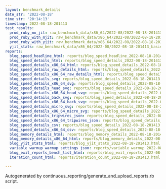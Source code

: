 ```yaml
---
layout: benchmark_details
date_str: '2022-08-18'
time_str: '20:14:13'
timestamp: 2022-08-18-201413
test_results:
  prod_ruby_no_jit: raw_benchmark_data/x86_64/2022-08/2022-08-18-201413_basic_benchmark_prod_ruby_no_jit.json
  prod_ruby_with_mjit: raw_benchmark_data/x86_64/2022-08/2022-08-18-201413_basic_benchmark_prod_ruby_with_mjit.json
  prod_ruby_with_yjit: raw_benchmark_data/x86_64/2022-08/2022-08-18-201413_basic_benchmark_prod_ruby_with_yjit.json
  yjit_stats: raw_benchmark_data/x86_64/2022-08/2022-08-18-201413_basic_benchmark_yjit_stats.json
reports:
  blog_speed_headline_html: reports/blog_speed_headline_2022-08-18-201413.html
  blog_speed_details_html: reports/blog_speed_details_2022-08-18-201413.html
  blog_speed_details_x86_64_html: reports/blog_speed_details_2022-08-18-201413.x86_64.html
  blog_speed_details_raw_details_html: reports/blog_speed_details_2022-08-18-201413.raw_details.html
  blog_speed_details_x86_64_raw_details_html: reports/blog_speed_details_2022-08-18-201413.x86_64.raw_details.html
  blog_speed_details_svg: reports/blog_speed_details_2022-08-18-201413.svg
  blog_speed_details_x86_64_svg: reports/blog_speed_details_2022-08-18-201413.x86_64.svg
  blog_speed_details_head_svg: reports/blog_speed_details_2022-08-18-201413.head.svg
  blog_speed_details_x86_64_head_svg: reports/blog_speed_details_2022-08-18-201413.x86_64.head.svg
  blog_speed_details_back_svg: reports/blog_speed_details_2022-08-18-201413.back.svg
  blog_speed_details_x86_64_back_svg: reports/blog_speed_details_2022-08-18-201413.x86_64.back.svg
  blog_speed_details_micro_svg: reports/blog_speed_details_2022-08-18-201413.micro.svg
  blog_speed_details_x86_64_micro_svg: reports/blog_speed_details_2022-08-18-201413.x86_64.micro.svg
  blog_speed_details_tripwires_json: reports/blog_speed_details_2022-08-18-201413.tripwires.json
  blog_speed_details_x86_64_tripwires_json: reports/blog_speed_details_2022-08-18-201413.x86_64.tripwires.json
  blog_speed_details_csv: reports/blog_speed_details_2022-08-18-201413.csv
  blog_speed_details_x86_64_csv: reports/blog_speed_details_2022-08-18-201413.x86_64.csv
  blog_memory_details_html: reports/blog_memory_details_2022-08-18-201413.html
  blog_memory_details_x86_64_html: reports/blog_memory_details_2022-08-18-201413.x86_64.html
  blog_yjit_stats_html: reports/blog_yjit_stats_2022-08-18-201413.html
  variable_warmup_warmup_settings_json: reports/variable_warmup_2022-08-18-201413.warmup_settings.json
  blog_exit_reports_bench_list_html: reports/blog_exit_reports_2022-08-18-201413.bench_list.html
  iteration_count_html: reports/iteration_count_2022-08-18-201413.html

---
```

Autogenerated by continuous_reporting/generate_and_upload_reports.rb script.
